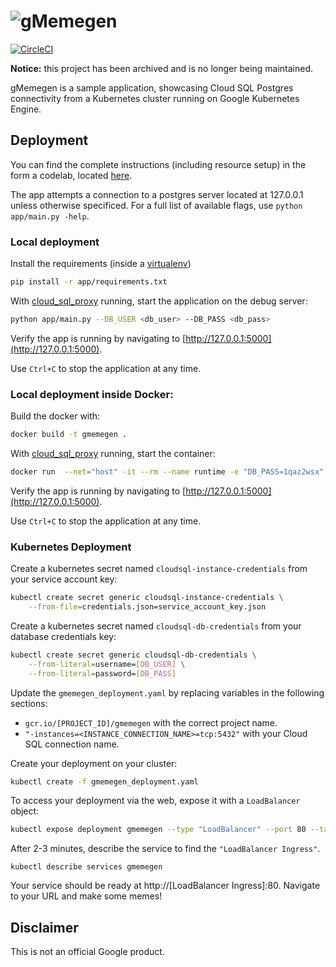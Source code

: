 # ![gMemegen](https://github.com/GoogleCloudPlatform/gmemegen/raw/master/app/static/images/gmemegen.png)
[![CircleCI](https://circleci.com/gh/GoogleCloudPlatform/gmemegen.svg?style=svg)](https://circleci.com/gh/GoogleCloudPlatform/gmemegen)

**Notice:** this project has been archived and is no longer being maintained. 

gMemegen is a sample application, showcasing Cloud SQL Postgres connectivity from a Kubernetes
cluster running on Google Kubernetes Engine. 


## Deployment
You can find the complete instructions (including resource setup) in the form a codelab, located 
[here](https://codelabs.developers.google.com/codelabs/cloud-postgresql-gke-memegen). 

The app attempts a connection to a postgres server located at 127.0.0.1 unless otherwise specificed.
For a full list of available flags, use `python app/main.py -help`.

### Local deployment

Install the requirements (inside a [virtualenv](https://virtualenv.pypa.io/en/stable/userguide/))
```bash
pip install -r app/requirements.txt
```

With [cloud_sql_proxy](https://cloud.google.com/sql/docs/mysql/sql-proxy) running, start the 
application on the debug server: 
```bash
python app/main.py --DB_USER <db_user> --DB_PASS <db_pass>
```

Verify the app is running by navigating to [http://127.0.0.1:5000](http://127.0.0.1:5000).

Use `Ctrl+C` to stop the application at any time.

### Local deployment inside Docker:

Build the docker with:
```bash
docker build -t gmemegen .
```

With [cloud_sql_proxy](https://cloud.google.com/sql/docs/mysql/sql-proxy) running, start the 
container:
```bash
docker run  --net="host" -it --rm --name runtime -e "DB_PASS=1qaz2wsx" gmemegen
```

Verify the app is running by navigating to [http://127.0.0.1:5000](http://127.0.0.1:5000).

Use `Ctrl+C` to stop the application at any time.

### Kubernetes Deployment

Create a kubernetes secret named `cloudsql-instance-credentials` from your service account key:
```bash
kubectl create secret generic cloudsql-instance-credentials \
    --from-file=credentials.json=service_account_key.json
```

Create a kubernetes secret named `cloudsql-db-credentials` from your database credentials key:
```bash
kubectl create secret generic cloudsql-db-credentials \
    --from-literal=username=[DB_USER] \
    --from-literal=password=[DB_PASS]
```

Update the `gmemegen_deployment.yaml` by replacing variables in the following sections:
* `gcr.io/[PROJECT_ID]/gmemegen` with the correct project name.
* `"-instances=<INSTANCE_CONNECTION_NAME>=tcp:5432"` with your Cloud SQL connection name.

Create your deployment on your cluster:
```bash
kubectl create -f gmemegen_deployment.yaml
``` 

To access your deployment via the web, expose it with a `LoadBalancer` object:
```bash
kubectl expose deployment gmemegen --type "LoadBalancer" --port 80 --target-port 8080
```

After 2-3 minutes, describe the service to find the `"LoadBalancer Ingress"`.
```$xslt
kubectl describe services gmemegen
```

Your service should be ready at http://[LoadBalancer Ingress]:80. Navigate to your URL and make some
 memes!

## Disclaimer

This is not an official Google product.
